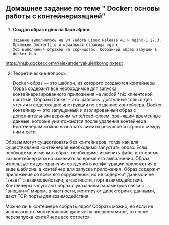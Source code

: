 ## ﻿Домашнее задание по теме " Docker: основы работы с контейнеризацией"

  1. #### Создан образ nginx на базе alpine.
         Задание выполнялось на VM Fedora Linux Release 41 и nginx-1.27.3. Приложен Dockerfile и начальная страница nginx.
         Ход выполнения отражен на скриншотах. Собранный образ запушен в docker hub: 

https://hub.docker.com/r/alexandervakulenko/nginxtest
     
  2. Теоретические вопросы:
    
      Docker-образ — это шаблон, из которого создаются контейнеры. Образ содержит всё необходимое для запуска контейнеризированного приложения на любой *nix клиентской системе. Образы Docker – это шаблоны, доступные только для чтения и содержащие инструкции по созданию контейнера.
      Docker-контейнер — это запущенный и изолированный образ с дополнительным верхним write/read-слоем, хранящим временные данные, которые уничтожаются после удаления контейнера. Контейнерам можно назначать лимиты ресурсов и строить между ними сети.

  Образы могут существовать без контейнеров, тогда как для существования контейнеров необходимо запустить образ.
  Если необходимо изменить образ, необходимо изменить файл, в то время как контейнер можно изменить во время его выполнения.
  Образ изпользуется для хранения сведений о конфигурации приложения в виде шаблона, а контейнер для запуска приложения. 
	Образ содержит приложение со всем его окружением, но не содержит данных и не "знает" о взаимодействии, в частности, порт взаимодействия.
  Контейнеры запускают образ с указанием параметров связи с "внешним" миром, в частности, монтируют директории с данными, дают TCP-порты для взаимодействия.

Можно ли в контейнере собрать ядро?
  Собрать можно, но если не использовать монтирование данных на внешнем мире, то после перезапуска контейнера все сотрется
